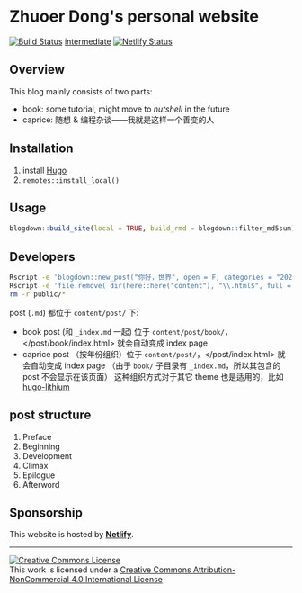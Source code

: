 # Zhuoer Dong's personal website
[![Build Status](https://travis-ci.com/dongzhuoer/homesite.svg?branch=master)](https://travis-ci.com/dongzhuoer/homesite)
[intermediate](https://gitlab.com/dongzhuoer/homesite-hugo)
[![Netlify Status](https://api.netlify.com/api/v1/badges/5227017d-d925-4490-b603-7214251b94bb/deploy-status)](https://app.netlify.com/sites/zhuoer/deploys)



## Overview

This blog mainly consists of two parts:

- book: some tutorial, might move to _nutshell_ in the future
- caprice: 随想 & 编程杂谈——我就是这样一个善变的人



## Installation

1. install [Hugo](https://github.com/gohugoio/hugo)
1. `remotes::install_local()`



## Usage

```r
blogdown::build_site(local = TRUE, build_rmd = blogdown::filter_md5sum)
```



## Developers

```bash
Rscript -e 'blogdown::new_post("你好，世界", open = F, categories = "2020")'
Rscript -e 'file.remove( dir(here::here("content"), "\\.html$", full = T, recursive = T) )'
rm -r public/*
```

post (`.md`) 都位于 `content/post/` 下:
- book post (和 `_index.md` 一起) 位于 `content/post/book/`，</post/book/index.html> 就会自动变成 index page
- caprice post （按年份组织）位于 `content/post/`，</post/index.html> 就会自动变成 index page （由于 `book/` 子目录有 `_index.md`，所以其包含的 post 不会显示在该页面）
这种组织方式对于其它 theme 也是适用的，比如 [hugo-lithium](https://github.com/yihui/hugo-lithium)



## post structure

1. Preface
1. Beginning
1. Development
1. Climax
1. Epilogue
1. Afterword



## Sponsorship

This website is hosted by **[Netlify](https://www.netlify.com/)**.



-----------------------
[![Creative Commons License](https://i.creativecommons.org/l/by-nc/4.0/88x31.png)](http://creativecommons.org/licenses/by-nc/4.0/)  
This work is licensed under a [Creative Commons Attribution-NonCommercial 4.0 International License](http://creativecommons.org/licenses/by-nc/4.0/)
